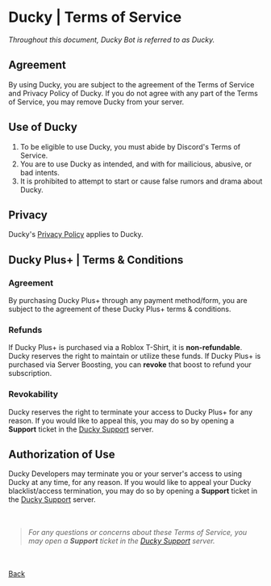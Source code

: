 # Ducky | Terms of Service
*Throughout this document, Ducky Bot is referred to as Ducky.*

## Agreement
By using Ducky, you are subject to the agreement of the Terms of Service and Privacy Policy of Ducky. If you do not agree with any part of the Terms of Service, you may remove Ducky from your server.

## Use of Ducky
1. To be eligible to use Ducky, you must abide by Discord's Terms of Service.
2. You are to use Ducky as intended, and with for mailicious, abusive, or bad intents.
3. It is prohibited to attempt to start or cause false rumors and drama about Ducky.

## Privacy
Ducky's [Privacy Policy](https://nickisadev.github.io/Ducky/Privacy-Policy) applies to Ducky.

## Ducky Plus+ | Terms & Conditions
### Agreement
By purchasing Ducky Plus+ through any payment method/form, you are subject to the agreement of these Ducky Plus+ terms & conditions.

### Refunds
If Ducky Plus+ is purchased via a Roblox T-Shirt, it is **non-refundable**. Ducky reserves the right to maintain or utilize these funds. If Ducky Plus+ is purchased via Server Boosting, you can **revoke** that boost to refund your subscription.

### Revokability
Ducky reserves the right to terminate your access to Ducky Plus+ for any reason. If you would like to appeal this, you may do so by opening a **Support** ticket in the [Ducky Support](https://discord.gg/w2dNr7vuKP) server.

## Authorization of Use
Ducky Developers may terminate you or your server's access to using Ducky at any time, for any reason. If you would like to appeal your Ducky blacklist/access termination, you may do so by opening a **Support** ticket in the [Ducky Support](https://discord.gg/w2dNr7vuKP) server.
<br><br><br>


> *For any questions or concerns about these Terms of Service, you may open a **Support** ticket in the [Ducky Support](https://discord.gg/w2dNr7vuKP) server.*

<br><br>
[Back](https://nickisadev.github.io/Nomeco)
